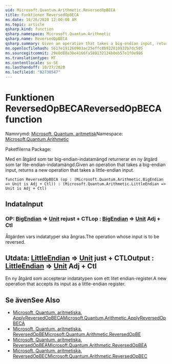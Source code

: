 ```yaml
---
uid: Microsoft.Quantum.Arithmetic.ReversedOpBECA
title: Funktionen ReversedOpBECA
ms.date: 10/26/2020 12:00:00 AM
ms.topic: article
qsharp.kind: function
qsharp.namespace: Microsoft.Quantum.Arithmetic
qsharp.name: ReversedOpBECA
qsharp.summary: Given an operation that takes a big-endian input, returns a new operation that takes a little-endian input.
ms.openlocfilehash: 5617e191260903ac25effc8b922810932b7dc505
ms.sourcegitcommit: 29e0d88a30e4166fa580132124b0eb57e1f0e986
ms.translationtype: MT
ms.contentlocale: sv-SE
ms.lasthandoff: 10/27/2020
ms.locfileid: "92730547"
---
```

# <a name="reversedopbeca-function"></a><span data-ttu-id="fe017-102">Funktionen ReversedOpBECA</span><span class="sxs-lookup"><span data-stu-id="fe017-102">ReversedOpBECA function</span></span>

<span data-ttu-id="fe017-103">Namnrymd: [Microsoft. Quantum. aritmetisk](xref:Microsoft.Quantum.Arithmetic)</span><span class="sxs-lookup"><span data-stu-id="fe017-103">Namespace: [Microsoft.Quantum.Arithmetic](xref:Microsoft.Quantum.Arithmetic)</span></span>

<span data-ttu-id="fe017-104">Paketfilerna [](https://nuget.org/packages/)</span><span class="sxs-lookup"><span data-stu-id="fe017-104">Package: [](https://nuget.org/packages/)</span></span>


<span data-ttu-id="fe017-105">Med en åtgärd som tar big-endian-indatamängd returnerar en ny åtgärd som tar lite-endian-indatamängd.</span><span class="sxs-lookup"><span data-stu-id="fe017-105">Given an operation that takes a big-endian input, returns a new operation that takes a little-endian input.</span></span>

```qsharp
function ReversedOpBECA (op : (Microsoft.Quantum.Arithmetic.BigEndian => Unit is Adj + Ctl)) : (Microsoft.Quantum.Arithmetic.LittleEndian => Unit is Adj + Ctl)
```


## <a name="input"></a><span data-ttu-id="fe017-106">Indata</span><span class="sxs-lookup"><span data-stu-id="fe017-106">Input</span></span>

### <a name="op--bigendian--unit-adj--ctl"></a><span data-ttu-id="fe017-107">OP: [BigEndian](xref:Microsoft.Quantum.Arithmetic.BigEndian) => [Unit](xref:microsoft.quantum.lang-ref.unit) rejust + CTL</span><span class="sxs-lookup"><span data-stu-id="fe017-107">op : [BigEndian](xref:Microsoft.Quantum.Arithmetic.BigEndian) => [Unit](xref:microsoft.quantum.lang-ref.unit) Adj + Ctl</span></span>

<span data-ttu-id="fe017-108">Åtgärden vars indatatyper ska ångras.</span><span class="sxs-lookup"><span data-stu-id="fe017-108">The operation whose input is to be reversed.</span></span>



## <a name="output--littleendian--unit-adj--ctl"></a><span data-ttu-id="fe017-109">Utdata: [LittleEndian](xref:Microsoft.Quantum.Arithmetic.LittleEndian) => [Unit](xref:microsoft.quantum.lang-ref.unit) just + CTL</span><span class="sxs-lookup"><span data-stu-id="fe017-109">Output : [LittleEndian](xref:Microsoft.Quantum.Arithmetic.LittleEndian) => [Unit](xref:microsoft.quantum.lang-ref.unit) Adj + Ctl</span></span>

<span data-ttu-id="fe017-110">En ny åtgärd som accepterar indatatypen som ett litet endian-register.</span><span class="sxs-lookup"><span data-stu-id="fe017-110">A new operation that accepts its input as a little-endian register.</span></span>

## <a name="see-also"></a><span data-ttu-id="fe017-111">Se även</span><span class="sxs-lookup"><span data-stu-id="fe017-111">See Also</span></span>

- [<span data-ttu-id="fe017-112">Microsoft. Quantum. aritmetiska. ApplyReversedOpBECA</span><span class="sxs-lookup"><span data-stu-id="fe017-112">Microsoft.Quantum.Arithmetic.ApplyReversedOpBECA</span></span>](xref:Microsoft.Quantum.Arithmetic.ApplyReversedOpBECA)
- [<span data-ttu-id="fe017-113">Microsoft. Quantum. aritmetiska. ReversedOpBE</span><span class="sxs-lookup"><span data-stu-id="fe017-113">Microsoft.Quantum.Arithmetic.ReversedOpBE</span></span>](xref:Microsoft.Quantum.Arithmetic.ReversedOpBE)
- [<span data-ttu-id="fe017-114">Microsoft. Quantum. aritmetiska. ReversedOpBEA</span><span class="sxs-lookup"><span data-stu-id="fe017-114">Microsoft.Quantum.Arithmetic.ReversedOpBEA</span></span>](xref:Microsoft.Quantum.Arithmetic.ReversedOpBEA)
- [<span data-ttu-id="fe017-115">Microsoft. Quantum. aritmetiska. ReversedOpBEC</span><span class="sxs-lookup"><span data-stu-id="fe017-115">Microsoft.Quantum.Arithmetic.ReversedOpBEC</span></span>](xref:Microsoft.Quantum.Arithmetic.ReversedOpBEC)